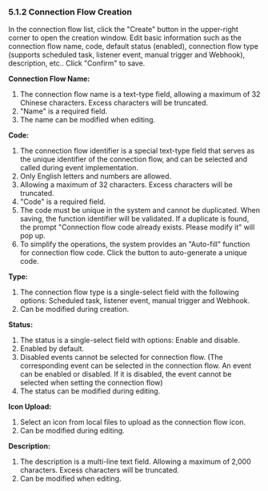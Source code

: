 ### 5.1.2 Connection Flow Creation

In the connection flow list, click the "Create" button in the upper-right corner to open the creation window. Edit basic information such as the connection flow name, code, default status (enabled), connection flow type (supports scheduled task, listener event, manual trigger and Webhook), description, etc.. Click "Confirm" to save.

**Connection Flow Name:**
1. The connection flow name is a text-type field, allowing a maximum of 32 Chinese characters. Excess characters will be truncated.
2. "Name" is a required field.
3. The name can be modified when editing.

**Code:**
1. The connection flow identifier is a special text-type field that serves as the unique identifier of the connection flow, and can be selected and called during event implementation.
2. Only English letters and numbers are allowed.
3. Allowing a maximum of 32 characters. Excess characters will be truncated.
4. "Code" is a required field.
5. The code must be unique in the system and cannot be duplicated. When saving, the function identifier will be validated. If a duplicate is found, the prompt "Connection flow code already exists. Please modify it" will pop up.
6. To simplify the operations, the system provides an "Auto-fill" function for connection flow code. Click the button to auto-generate a unique code.

**Type:**
1. The connection flow type is a single-select field with the following options: Scheduled task, listener event, manual trigger and Webhook.
2. Can be modified during creation.

**Status:**
1. The status is a single-select field with options: Enable and disable.
2. Enabled by default.
3. Disabled events cannot be selected for connection flow. (The corresponding event can be selected in the connection flow. An event can be enabled or disabled. If it is disabled, the event cannot be selected when setting the connection flow)
4. The status can be modified during editing.

**Icon Upload:**
1. Select an icon from local files to upload as the connection flow icon.
2. Can be modified during editing.

**Description:**
1. The description is a multi-line text field. Allowing a maximum of 2,000 characters. Excess characters will be truncated.
2. Can be modified when editing.
